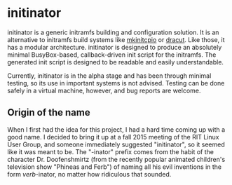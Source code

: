 initinator
==========

initinator is a generic initramfs building and configuration solution. It is an
alternative to initramfs build systems like
[mkinitcpio](https://wiki.archlinux.org/index.php/Mkinitcpio) or
[dracut](https://dracut.wiki.kernel.org/index.php/Main_Page). Like those, it
has a modular architecture. initinator is designed to produce an absolutely
minimal BusyBox-based, callback-driven init script for the initramfs. The
generated init script is designed to be readable and easily understandable.

Currently, initinator is in the alpha stage and has been through minimal
testing, so its use in important systems is not advised. Testing can be done
safely in a virtual machine, however, and bug reports are welcome.

Origin of the name
------------------

When I first had the idea for this project, I had a hard time coming up with a
good name. I decided to bring it up at a fall 2015 meeting of the RIT Linux
User Group, and someone immediately suggested "initinator", so it seemed like
it was meant to be. The "-inator" prefix comes from the habit of the character
Dr. Doofenshmirtz (from the recently popular animated children's television
show "Phineas and Ferb") of naming all his evil inventions in the form
_verb_-inator, no matter how ridiculous that sounded.
